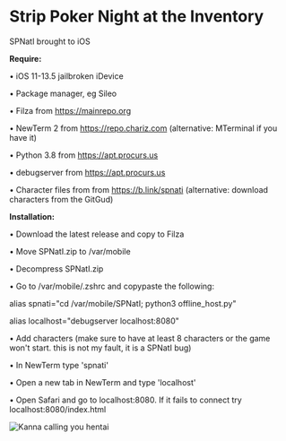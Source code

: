 # Strip Poker Night at the Inventory
SPNatI brought to iOS

**Require:**

• iOS 11-13.5 jailbroken iDevice

• Package manager, eg Sileo

• Filza from https://mainrepo.org

• NewTerm 2 from https://repo.chariz.com (alternative: MTerminal if you have it)

• Python 3.8 from https://apt.procurs.us

• debugserver from https://apt.procurs.us

• Character files from from https://b.link/spnati (alternative: download characters from the GitGud)

**Installation:**

• Download the latest release and copy to Filza

• Move SPNatI.zip to /var/mobile

• Decompress SPNatI.zip

• Go to /var/mobile/.zshrc and copypaste the following:

alias spnati="cd /var/mobile/SPNatI; python3 offline_host.py"

alias localhost="debugserver localhost:8080"

• Add characters (make sure to have at least 8 characters or the game won't start. this is not my fault, it is a SPNatI bug)

• In NewTerm type 'spnati'

• Open a new tab in NewTerm and type 'localhost'

• Open Safari and go to localhost:8080. If it fails to connect try localhost:8080/index.html

![Kanna calling you hentai](https://i.ytimg.com/vi/Tcf7GO9nphw/maxresdefault.jpg)
